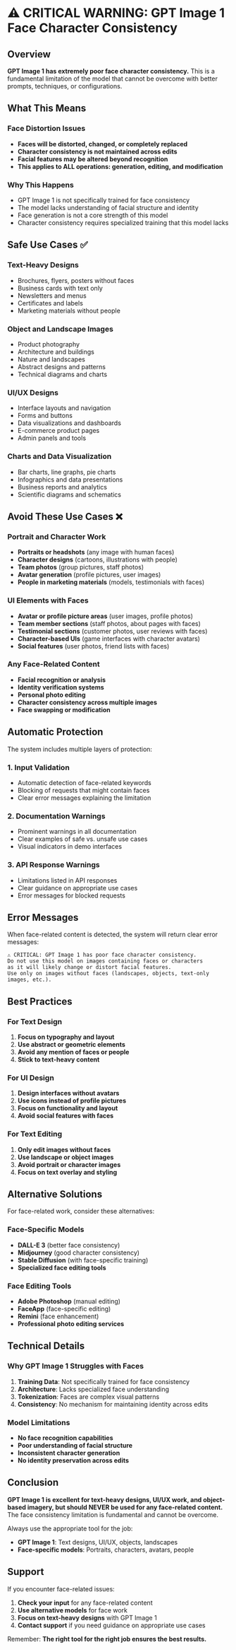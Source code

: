 # ⚠️ CRITICAL WARNING: GPT Image 1 Face Character Consistency

## Overview

**GPT Image 1 has extremely poor face character consistency.** This is a fundamental limitation of the model that cannot be overcome with better prompts, techniques, or configurations.

## What This Means

### Face Distortion Issues
- **Faces will be distorted, changed, or completely replaced**
- **Character consistency is not maintained across edits**
- **Facial features may be altered beyond recognition**
- **This applies to ALL operations: generation, editing, and modification**

### Why This Happens
- GPT Image 1 is not specifically trained for face consistency
- The model lacks understanding of facial structure and identity
- Face generation is not a core strength of this model
- Character consistency requires specialized training that this model lacks

## Safe Use Cases ✅

### Text-Heavy Designs
- Brochures, flyers, posters without faces
- Business cards with text only
- Newsletters and menus
- Certificates and labels
- Marketing materials without people

### Object and Landscape Images
- Product photography
- Architecture and buildings
- Nature and landscapes
- Abstract designs and patterns
- Technical diagrams and charts

### UI/UX Designs
- Interface layouts and navigation
- Forms and buttons
- Data visualizations and dashboards
- E-commerce product pages
- Admin panels and tools

### Charts and Data Visualization
- Bar charts, line graphs, pie charts
- Infographics and data presentations
- Business reports and analytics
- Scientific diagrams and schematics

## Avoid These Use Cases ❌

### Portrait and Character Work
- **Portraits or headshots** (any image with human faces)
- **Character designs** (cartoons, illustrations with people)
- **Team photos** (group pictures, staff photos)
- **Avatar generation** (profile pictures, user images)
- **People in marketing materials** (models, testimonials with faces)

### UI Elements with Faces
- **Avatar or profile picture areas** (user images, profile photos)
- **Team member sections** (staff photos, about pages with faces)
- **Testimonial sections** (customer photos, user reviews with faces)
- **Character-based UIs** (game interfaces with character avatars)
- **Social features** (user photos, friend lists with faces)

### Any Face-Related Content
- **Facial recognition or analysis**
- **Identity verification systems**
- **Personal photo editing**
- **Character consistency across multiple images**
- **Face swapping or modification**

## Automatic Protection

The system includes multiple layers of protection:

### 1. Input Validation
- Automatic detection of face-related keywords
- Blocking of requests that might contain faces
- Clear error messages explaining the limitation

### 2. Documentation Warnings
- Prominent warnings in all documentation
- Clear examples of safe vs. unsafe use cases
- Visual indicators in demo interfaces

### 3. API Response Warnings
- Limitations listed in API responses
- Clear guidance on appropriate use cases
- Error messages for blocked requests

## Error Messages

When face-related content is detected, the system will return clear error messages:

```
⚠️ CRITICAL: GPT Image 1 has poor face character consistency. 
Do not use this model on images containing faces or characters 
as it will likely change or distort facial features. 
Use only on images without faces (landscapes, objects, text-only images, etc.).
```

## Best Practices

### For Text Design
1. **Focus on typography and layout**
2. **Use abstract or geometric elements**
3. **Avoid any mention of faces or people**
4. **Stick to text-heavy content**

### For UI Design
1. **Design interfaces without avatars**
2. **Use icons instead of profile pictures**
3. **Focus on functionality and layout**
4. **Avoid social features with faces**

### For Text Editing
1. **Only edit images without faces**
2. **Use landscape or object images**
3. **Avoid portrait or character images**
4. **Focus on text overlay and styling**

## Alternative Solutions

For face-related work, consider these alternatives:

### Face-Specific Models
- **DALL-E 3** (better face consistency)
- **Midjourney** (good character consistency)
- **Stable Diffusion** (with face-specific training)
- **Specialized face editing tools**

### Face Editing Tools
- **Adobe Photoshop** (manual editing)
- **FaceApp** (face-specific editing)
- **Remini** (face enhancement)
- **Professional photo editing services**

## Technical Details

### Why GPT Image 1 Struggles with Faces
1. **Training Data**: Not specifically trained for face consistency
2. **Architecture**: Lacks specialized face understanding
3. **Tokenization**: Faces are complex visual patterns
4. **Consistency**: No mechanism for maintaining identity across edits

### Model Limitations
- **No face recognition capabilities**
- **Poor understanding of facial structure**
- **Inconsistent character generation**
- **No identity preservation across edits**

## Conclusion

**GPT Image 1 is excellent for text-heavy designs, UI/UX work, and object-based imagery, but should NEVER be used for any face-related content.** The face consistency limitation is fundamental and cannot be overcome.

Always use the appropriate tool for the job:
- **GPT Image 1**: Text designs, UI/UX, objects, landscapes
- **Face-specific models**: Portraits, characters, avatars, people

## Support

If you encounter face-related issues:
1. **Check your input** for any face-related content
2. **Use alternative models** for face work
3. **Focus on text-heavy designs** with GPT Image 1
4. **Contact support** if you need guidance on appropriate use cases

Remember: **The right tool for the right job ensures the best results.**

